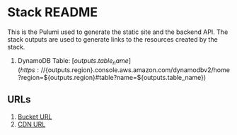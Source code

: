 # Stack README

This is the Pulumi used to generate the static site and the backend API. The stack outputs are used to generate links to the resources created by the stack.

1. DynamoDB Table: [${outputs.table_name}](https://${outputs.region}.console.aws.amazon.com/dynamodbv2/home?region=${outputs.region}#table?name=${outputs.table_name})

## URLs
1. [Bucket URL](${websiteUrl})
2. [CDN URL](${cdnUrl})